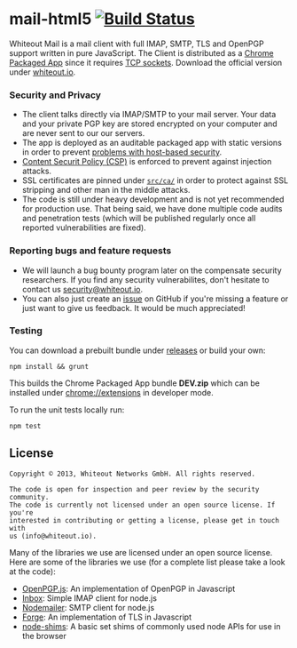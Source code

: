 mail-html5 [![Build Status](https://travis-ci.org/whiteout-io/mail-html5.png)](https://travis-ci.org/whiteout-io/mail-html5)
==========

Whiteout Mail is a mail client with full IMAP, SMTP, TLS and OpenPGP support written in pure JavaScript. The Client is distributed as a [Chrome Packaged App](https://developer.chrome.com/apps/about_apps.html) since it requires [TCP sockets](http://developer.chrome.com/apps/socket.html). Download the official version under [whiteout.io](http://whiteout.io).

### Security and Privacy

* The client talks directly via IMAP/SMTP to your mail server. Your data and your private PGP key are stored encrypted on your computer and are never sent to our our servers.
* The app is deployed as an auditable packaged app with static versions in order to prevent [problems with host-based security](http://tonyarcieri.com/whats-wrong-with-webcrypto).
* [Content Securit Policy (CSP)](http://www.html5rocks.com/en/tutorials/security/content-security-policy/) is enforced to prevent against injection attacks.
* SSL certificates are pinned under [`src/ca/`](https://github.com/whiteout-io/mail-html5/tree/master/src/ca) in order to protect against SSL stripping and other man in the middle attacks.
* The code is still under heavy development and is not yet recommended for production use. That being said, we have done multiple code audits and penetration tests (which will be published regularly once all reported vulnerabilities are fixed).

### Reporting bugs and feature requests

* We will launch a bug bounty program later on the compensate security researchers. If you find any security vulnerabilites, don't hesitate to contact us [security@whiteout.io](mailto:security@whiteout.io).
* You can also just create an [issue](https://github.com/whiteout-io/mail-html5/issues) on GitHub if you're missing a feature or just want to give us feedback. It would be much appreciated!

### Testing

You can download a prebuilt bundle under [releases](https://github.com/whiteout-io/mail-html5/releases) or build your own:

    npm install && grunt
    
This builds the Chrome Packaged App bundle **DEV.zip** which can be installed under [chrome://extensions](chrome://extensions) in developer mode.

To run the unit tests locally run:

    npm test

## License

    Copyright © 2013, Whiteout Networks GmbH. All rights reserved.

    The code is open for inspection and peer review by the security community.
    The code is currently not licensed under an open source license. If you're
    interested in contributing or getting a license, please get in touch with
    us (info@whiteout.io).

Many of the libraries we use are licensed under an open source license. Here are some of the libraries we use (for a complete list please take a look at the code):

* [OpenPGP.js](http://openpgpjs.org): An implementation of OpenPGP in Javascript
* [Inbox](https://github.com/andris9/inbox): Simple IMAP client for node.js
* [Nodemailer](http://www.nodemailer.com): SMTP client for node.js
* [Forge](https://github.com/digitalbazaar/forge): An implementation of TLS in Javascript
* [node-shims](https://github.com/whiteout-io/node-shims): A basic set shims of commonly used node APIs for use in the browser